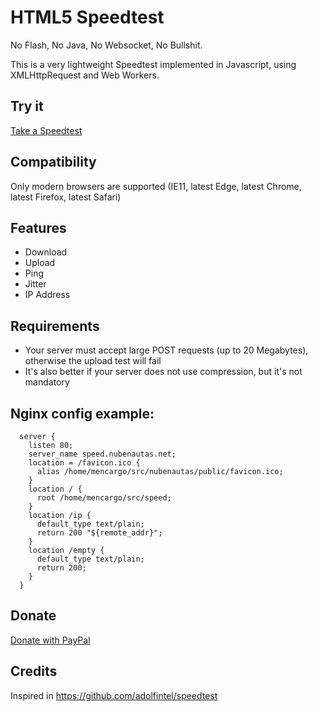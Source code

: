 # HTML5 Speedtest

No Flash, No Java, No Websocket, No Bullshit.

This is a very lightweight Speedtest implemented in Javascript, using XMLHttpRequest and Web Workers.

## Try it
[Take a Speedtest](http://speed.nubenautas.net)

## Compatibility
Only modern browsers are supported (IE11, latest Edge, latest Chrome, latest Firefox, latest Safari)

## Features
* Download
* Upload
* Ping
* Jitter
* IP Address

## Requirements
 - Your server must accept large POST requests (up to 20 Megabytes), otherwise the upload test will fail
 - It's also better if your server does not use compression, but it's not mandatory

## Nginx config example:
```
  server {
    listen 80;
    server_name speed.nubenautas.net;
    location = /favicon.ico {
      alias /home/mencargo/src/nubenautas/public/favicon.ico;
    }
    location / {
      root /home/mencargo/src/speed;
    }
    location /ip {
      default_type text/plain;
      return 200 "${remote_addr}";
    }
    location /empty {
      default_type text/plain;
      return 200;
    }
  }
```

## Donate
[Donate with PayPal](https://www.paypal.me/mencargo)

## Credits
Inspired in https://github.com/adolfintel/speedtest
